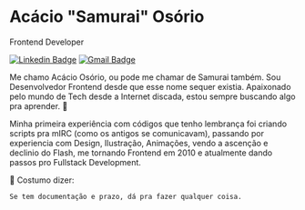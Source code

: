 # Acácio "Samurai" Osório

Frontend Developer

[![Linkedin Badge](https://img.shields.io/badge/-Acacio%20Osorio-c91717?style=flat-square&logo=Linkedin&logoColor=white&link=https://www.linkedin.com/in/acacioosorio/)](https://www.linkedin.com/in/acacioosorio/) 
[![Gmail Badge](https://img.shields.io/badge/-contato@samuraicoder.com.br-c91717?style=flat-square&logo=maildotru&logoColor=white&link=mailto:contato@samuraicoder.com.br)](mailto:contato@samuraicoder.com.br)

Me chamo Acácio Osório, ou pode me chamar de Samurai também.
Sou Desenvolvedor Frontend desde que esse nome sequer existia. Apaixonado pelo mundo de Tech desde a Internet discada, estou sempre buscando algo pra aprender. 👋

Minha primeira experiência com códigos que tenho lembrança foi criando scripts pra mIRC (como os antigos se comunicavam), passando por experiencia com Design, Ilustração, Animações, vendo a ascenção e declinio do Flash, me tornando Frontend em 2010 e atualmente dando passos pro Fullstack Development.

💬 Costumo dizer:
```bash
Se tem documentação e prazo, dá pra fazer qualquer coisa.
```
